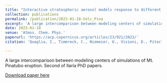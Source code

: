 ```yaml
---
title: "Interactive stratospheric aerosol models response to different amounts and altitudes of SO2 injection during the 1991 Pinatubo eruption"
collection: publications
permalink: /publication/2023-01-18-Volc_Pina
excerpt: 'A large intercomparison between modeling centers of simulations of Mt. Pinatubo eruption. Second of Ilaria PhD papers.'
date: 2023-01-18
venue: 'Atmos. Chem. Phys.'
paperurl: 'https://acp.copernicus.org/articles/23/921/2023/'
citation: 'Quaglia, I., Timmreck, C., Niemeier, U., Visioni, D., Pitari, G., Brodowsky, C., Bruhl, C., Dhomse, S. S., Franke, H., Laakso, A., Mann, G. W., Rozanov, E., and Sukhodolov, T.: Interactive stratospheric aerosol models response to different amounts and altitudes of SO2 injection during the 1991 Pinatubo eruption, Atmos. Chem. Phys., 23, 921?948, https://doi.org/10.5194/acp-23-921-2023, 2023.'

---
```

A large intercomparison between modeling centers of simulations of Mt. Pinatubo eruption. Second of Ilaria PhD papers.

[Download paper here](https://acp.copernicus.org/articles/23/921/2023/)